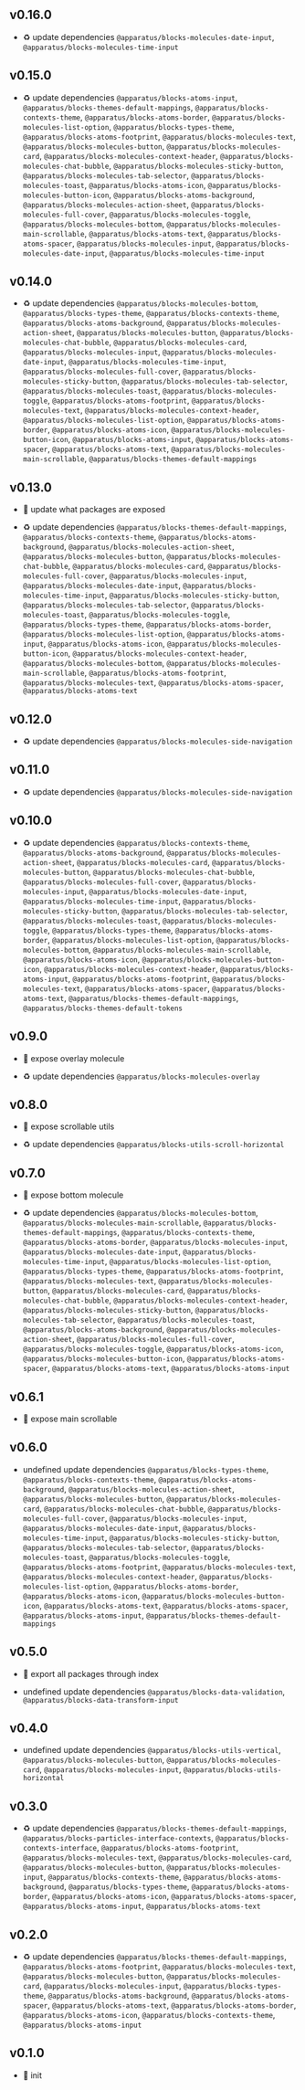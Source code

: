 ## v0.16.0

* ♻️ update dependencies `@apparatus/blocks-molecules-date-input`, `@apparatus/blocks-molecules-time-input`

## v0.15.0

* ♻️ update dependencies `@apparatus/blocks-atoms-input`, `@apparatus/blocks-themes-default-mappings`, `@apparatus/blocks-contexts-theme`, `@apparatus/blocks-atoms-border`, `@apparatus/blocks-molecules-list-option`, `@apparatus/blocks-types-theme`, `@apparatus/blocks-atoms-footprint`, `@apparatus/blocks-molecules-text`, `@apparatus/blocks-molecules-button`, `@apparatus/blocks-molecules-card`, `@apparatus/blocks-molecules-context-header`, `@apparatus/blocks-molecules-chat-bubble`, `@apparatus/blocks-molecules-sticky-button`, `@apparatus/blocks-molecules-tab-selector`, `@apparatus/blocks-molecules-toast`, `@apparatus/blocks-atoms-icon`, `@apparatus/blocks-molecules-button-icon`, `@apparatus/blocks-atoms-background`, `@apparatus/blocks-molecules-action-sheet`, `@apparatus/blocks-molecules-full-cover`, `@apparatus/blocks-molecules-toggle`, `@apparatus/blocks-molecules-bottom`, `@apparatus/blocks-molecules-main-scrollable`, `@apparatus/blocks-atoms-text`, `@apparatus/blocks-atoms-spacer`, `@apparatus/blocks-molecules-input`, `@apparatus/blocks-molecules-date-input`, `@apparatus/blocks-molecules-time-input`

## v0.14.0

* ♻️ update dependencies `@apparatus/blocks-molecules-bottom`, `@apparatus/blocks-types-theme`, `@apparatus/blocks-contexts-theme`, `@apparatus/blocks-atoms-background`, `@apparatus/blocks-molecules-action-sheet`, `@apparatus/blocks-molecules-button`, `@apparatus/blocks-molecules-chat-bubble`, `@apparatus/blocks-molecules-card`, `@apparatus/blocks-molecules-input`, `@apparatus/blocks-molecules-date-input`, `@apparatus/blocks-molecules-time-input`, `@apparatus/blocks-molecules-full-cover`, `@apparatus/blocks-molecules-sticky-button`, `@apparatus/blocks-molecules-tab-selector`, `@apparatus/blocks-molecules-toast`, `@apparatus/blocks-molecules-toggle`, `@apparatus/blocks-atoms-footprint`, `@apparatus/blocks-molecules-text`, `@apparatus/blocks-molecules-context-header`, `@apparatus/blocks-molecules-list-option`, `@apparatus/blocks-atoms-border`, `@apparatus/blocks-atoms-icon`, `@apparatus/blocks-molecules-button-icon`, `@apparatus/blocks-atoms-input`, `@apparatus/blocks-atoms-spacer`, `@apparatus/blocks-atoms-text`, `@apparatus/blocks-molecules-main-scrollable`, `@apparatus/blocks-themes-default-mappings`

## v0.13.0

* 🌱 update what packages are exposed

* ♻️ update dependencies `@apparatus/blocks-themes-default-mappings`, `@apparatus/blocks-contexts-theme`, `@apparatus/blocks-atoms-background`, `@apparatus/blocks-molecules-action-sheet`, `@apparatus/blocks-molecules-button`, `@apparatus/blocks-molecules-chat-bubble`, `@apparatus/blocks-molecules-card`, `@apparatus/blocks-molecules-full-cover`, `@apparatus/blocks-molecules-input`, `@apparatus/blocks-molecules-date-input`, `@apparatus/blocks-molecules-time-input`, `@apparatus/blocks-molecules-sticky-button`, `@apparatus/blocks-molecules-tab-selector`, `@apparatus/blocks-molecules-toast`, `@apparatus/blocks-molecules-toggle`, `@apparatus/blocks-types-theme`, `@apparatus/blocks-atoms-border`, `@apparatus/blocks-molecules-list-option`, `@apparatus/blocks-atoms-input`, `@apparatus/blocks-atoms-icon`, `@apparatus/blocks-molecules-button-icon`, `@apparatus/blocks-molecules-context-header`, `@apparatus/blocks-molecules-bottom`, `@apparatus/blocks-molecules-main-scrollable`, `@apparatus/blocks-atoms-footprint`, `@apparatus/blocks-molecules-text`, `@apparatus/blocks-atoms-spacer`, `@apparatus/blocks-atoms-text`

## v0.12.0

* ♻️ update dependencies `@apparatus/blocks-molecules-side-navigation`

## v0.11.0

* ♻️ update dependencies `@apparatus/blocks-molecules-side-navigation`

## v0.10.0

* ♻️ update dependencies `@apparatus/blocks-contexts-theme`, `@apparatus/blocks-atoms-background`, `@apparatus/blocks-molecules-action-sheet`, `@apparatus/blocks-molecules-card`, `@apparatus/blocks-molecules-button`, `@apparatus/blocks-molecules-chat-bubble`, `@apparatus/blocks-molecules-full-cover`, `@apparatus/blocks-molecules-input`, `@apparatus/blocks-molecules-date-input`, `@apparatus/blocks-molecules-time-input`, `@apparatus/blocks-molecules-sticky-button`, `@apparatus/blocks-molecules-tab-selector`, `@apparatus/blocks-molecules-toast`, `@apparatus/blocks-molecules-toggle`, `@apparatus/blocks-types-theme`, `@apparatus/blocks-atoms-border`, `@apparatus/blocks-molecules-list-option`, `@apparatus/blocks-molecules-bottom`, `@apparatus/blocks-molecules-main-scrollable`, `@apparatus/blocks-atoms-icon`, `@apparatus/blocks-molecules-button-icon`, `@apparatus/blocks-molecules-context-header`, `@apparatus/blocks-atoms-input`, `@apparatus/blocks-atoms-footprint`, `@apparatus/blocks-molecules-text`, `@apparatus/blocks-atoms-spacer`, `@apparatus/blocks-atoms-text`, `@apparatus/blocks-themes-default-mappings`, `@apparatus/blocks-themes-default-tokens`

## v0.9.0

* 🌱 expose overlay molecule

* ♻️ update dependencies `@apparatus/blocks-molecules-overlay`

## v0.8.0

* 🌱 expose scrollable utils

* ♻️ update dependencies `@apparatus/blocks-utils-scroll-horizontal`

## v0.7.0

* 🌱 expose bottom molecule

* ♻️ update dependencies `@apparatus/blocks-molecules-bottom`, `@apparatus/blocks-molecules-main-scrollable`, `@apparatus/blocks-themes-default-mappings`, `@apparatus/blocks-contexts-theme`, `@apparatus/blocks-atoms-border`, `@apparatus/blocks-molecules-input`, `@apparatus/blocks-molecules-date-input`, `@apparatus/blocks-molecules-time-input`, `@apparatus/blocks-molecules-list-option`, `@apparatus/blocks-types-theme`, `@apparatus/blocks-atoms-footprint`, `@apparatus/blocks-molecules-text`, `@apparatus/blocks-molecules-button`, `@apparatus/blocks-molecules-card`, `@apparatus/blocks-molecules-chat-bubble`, `@apparatus/blocks-molecules-context-header`, `@apparatus/blocks-molecules-sticky-button`, `@apparatus/blocks-molecules-tab-selector`, `@apparatus/blocks-molecules-toast`, `@apparatus/blocks-atoms-background`, `@apparatus/blocks-molecules-action-sheet`, `@apparatus/blocks-molecules-full-cover`, `@apparatus/blocks-molecules-toggle`, `@apparatus/blocks-atoms-icon`, `@apparatus/blocks-molecules-button-icon`, `@apparatus/blocks-atoms-spacer`, `@apparatus/blocks-atoms-text`, `@apparatus/blocks-atoms-input`

## v0.6.1

* 🐞 expose main scrollable

## v0.6.0

* undefined update dependencies `@apparatus/blocks-types-theme`, `@apparatus/blocks-contexts-theme`, `@apparatus/blocks-atoms-background`, `@apparatus/blocks-molecules-action-sheet`, `@apparatus/blocks-molecules-button`, `@apparatus/blocks-molecules-card`, `@apparatus/blocks-molecules-chat-bubble`, `@apparatus/blocks-molecules-full-cover`, `@apparatus/blocks-molecules-input`, `@apparatus/blocks-molecules-date-input`, `@apparatus/blocks-molecules-time-input`, `@apparatus/blocks-molecules-sticky-button`, `@apparatus/blocks-molecules-tab-selector`, `@apparatus/blocks-molecules-toast`, `@apparatus/blocks-molecules-toggle`, `@apparatus/blocks-atoms-footprint`, `@apparatus/blocks-molecules-text`, `@apparatus/blocks-molecules-context-header`, `@apparatus/blocks-molecules-list-option`, `@apparatus/blocks-atoms-border`, `@apparatus/blocks-atoms-icon`, `@apparatus/blocks-molecules-button-icon`, `@apparatus/blocks-atoms-text`, `@apparatus/blocks-atoms-spacer`, `@apparatus/blocks-atoms-input`, `@apparatus/blocks-themes-default-mappings`

## v0.5.0

* 🌱 export all packages through index

* undefined update dependencies `@apparatus/blocks-data-validation`, `@apparatus/blocks-data-transform-input`

## v0.4.0

* undefined update dependencies `@apparatus/blocks-utils-vertical`, `@apparatus/blocks-molecules-button`, `@apparatus/blocks-molecules-card`, `@apparatus/blocks-molecules-input`, `@apparatus/blocks-utils-horizontal`

## v0.3.0

* ♻️ update dependencies `@apparatus/blocks-themes-default-mappings`, `@apparatus/blocks-particles-interface-contexts`, `@apparatus/blocks-contexts-interface`, `@apparatus/blocks-atoms-footprint`, `@apparatus/blocks-molecules-text`, `@apparatus/blocks-molecules-card`, `@apparatus/blocks-molecules-button`, `@apparatus/blocks-molecules-input`, `@apparatus/blocks-contexts-theme`, `@apparatus/blocks-atoms-background`, `@apparatus/blocks-types-theme`, `@apparatus/blocks-atoms-border`, `@apparatus/blocks-atoms-icon`, `@apparatus/blocks-atoms-spacer`, `@apparatus/blocks-atoms-input`, `@apparatus/blocks-atoms-text`

## v0.2.0

* ♻️ update dependencies `@apparatus/blocks-themes-default-mappings`, `@apparatus/blocks-atoms-footprint`, `@apparatus/blocks-molecules-text`, `@apparatus/blocks-molecules-button`, `@apparatus/blocks-molecules-card`, `@apparatus/blocks-molecules-input`, `@apparatus/blocks-types-theme`, `@apparatus/blocks-atoms-background`, `@apparatus/blocks-atoms-spacer`, `@apparatus/blocks-atoms-text`, `@apparatus/blocks-atoms-border`, `@apparatus/blocks-atoms-icon`, `@apparatus/blocks-contexts-theme`, `@apparatus/blocks-atoms-input`

## v0.1.0

* 🐣 init
